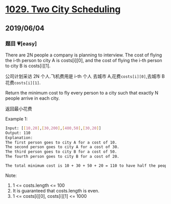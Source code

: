 # [1029. Two City Scheduling](https://leetcode.com/problems/two-city-scheduling/)

## 2019/06/04

### 题目 💗[easy]

There are 2N people a company is planning to interview. The cost of flying the i-th person to city A is costs[i][0], and the cost of flying the i-th person to city B is costs[i][1].

公司计划采访 2N 个人.飞机费用是 i-th 个人 去城市 A,花费`costs[i][0]`,去城市 B 花费`costs[i][1]`.

Return the minimum cost to fly every person to a city such that exactly N people arrive in each city.

返回最小花费

Example 1:

```bash
Input: [[10,20],[30,200],[400,50],[30,20]]
Output: 110
Explanation:
The first person goes to city A for a cost of 10.
The second person goes to city A for a cost of 30.
The third person goes to city B for a cost of 50.
The fourth person goes to city B for a cost of 20.

The total minimum cost is 10 + 30 + 50 + 20 = 110 to have half the people interviewing in each city.
```

Note:

1. 1 <= costs.length <= 100
2. It is guaranteed that costs.length is even.
3. 1 <= costs[i][0], costs[i][1] <= 1000
